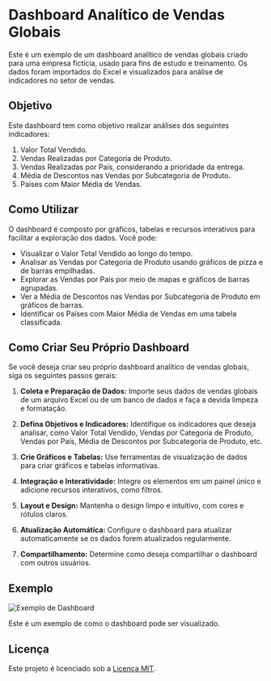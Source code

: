 # Dashboard Analítico de Vendas Globais

Este é um exemplo de um dashboard analítico de vendas globais criado para uma empresa fictícia, usado para fins de estudo e treinamento. Os dados foram importados do Excel e visualizados para análise de indicadores no setor de vendas.

## Objetivo

Este dashboard tem como objetivo realizar análises dos seguintes indicadores:

1. Valor Total Vendido.
2. Vendas Realizadas por Categoria de Produto.
3. Vendas Realizadas por País, considerando a prioridade da entrega.
4. Média de Descontos nas Vendas por Subcategoria de Produto.
5. Países com Maior Média de Vendas.

## Como Utilizar

O dashboard é composto por gráficos, tabelas e recursos interativos para facilitar a exploração dos dados. Você pode:

- Visualizar o Valor Total Vendido ao longo do tempo.
- Analisar as Vendas por Categoria de Produto usando gráficos de pizza e de barras empilhadas.
- Explorar as Vendas por País por meio de mapas e gráficos de barras agrupadas.
- Ver a Média de Descontos nas Vendas por Subcategoria de Produto em gráficos de barras.
- Identificar os Países com Maior Média de Vendas em uma tabela classificada.

## Como Criar Seu Próprio Dashboard

Se você deseja criar seu próprio dashboard analítico de vendas globais, siga os seguintes passos gerais:

1. **Coleta e Preparação de Dados:** Importe seus dados de vendas globais de um arquivo Excel ou de um banco de dados e faça a devida limpeza e formatação.

2. **Defina Objetivos e Indicadores:** Identifique os indicadores que deseja analisar, como Valor Total Vendido, Vendas por Categoria de Produto, Vendas por País, Média de Descontos por Subcategoria de Produto, etc.

3. **Crie Gráficos e Tabelas:** Use ferramentas de visualização de dados para criar gráficos e tabelas informativas.

4. **Integração e Interatividade:** Integre os elementos em um painel único e adicione recursos interativos, como filtros.

5. **Layout e Design:** Mantenha o design limpo e intuitivo, com cores e rótulos claros.

6. **Atualização Automática:** Configure o dashboard para atualizar automaticamente se os dados forem atualizados regularmente.

7. **Compartilhamento:** Determine como deseja compartilhar o dashboard com outros usuários.

## Exemplo

![Exemplo de Dashboard](dashboard_example.png)

Este é um exemplo de como o dashboard pode ser visualizado.

## Licença

Este projeto é licenciado sob a [Licença MIT](LICENSE).
